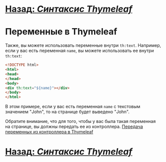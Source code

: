 # [**Назад**: *Синтаксис Thymeleaf*](thymeleaf-syntax.md)

# Переменные в Thymeleaf

Также, вы можете использовать переменные внутри `th:text`. Например, если у вас есть переменная `name`, вы можете использовать ее внутри `th:text`:

```html
<!DOCTYPE html>
<html>
<head>
</head>
<body>
<div th:text="${name}"></div>
</body>
</html>
```

В этом примере, если у вас есть переменная `name` с текстовым значением "John", то на странице будет выведено "John".

Обратите внимание, что для того, чтобы у вас была такая переменная на странице, вы должны передать ее из контроллера. 
[Передача переменных из контроллера в Thymeleaf](send-data-to-controller.md)

# [**Назад**: *Синтаксис Thymeleaf*](thymeleaf-syntax.md)
